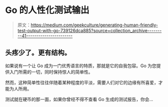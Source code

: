 # Go 的人性化测试输出

> 原文：<https://medium.com/geekculture/generating-human-friendly-test-output-with-go-739126dca885?source=collection_archive---------41----------------------->

## 头疼少了。更有结构。

如果说有一个让 Go 成为一门优秀语言的特质，那就是它的自我包容。Go 为您提供入门所需的一切，同时保持惊人的简单性。

然而，这种简单性往往伴随着某种程度的平淡，需要人们对它的边缘有所喜爱，才能为人所用。

测试就在硬币的那一面，如果你曾经不得不查看 Go 生成的测试报告，你会…